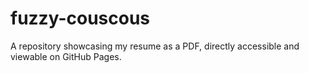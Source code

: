 # fuzzy-couscous
A repository showcasing my resume as a PDF, directly accessible and viewable on GitHub Pages.
